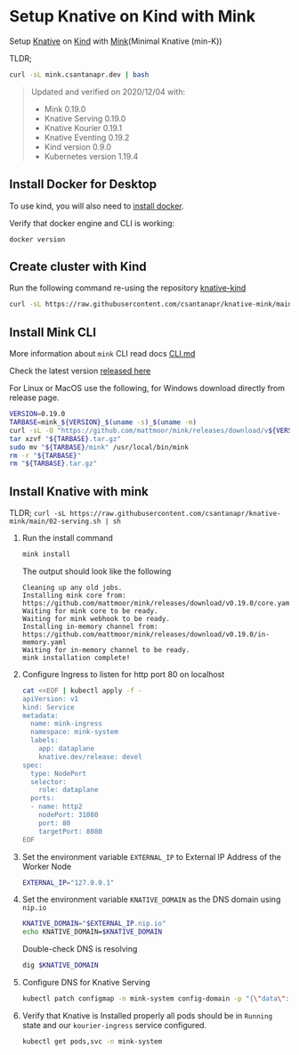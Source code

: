 # Setup Knative on Kind with Mink

Setup [Knative](https://knative.dev) on [Kind](https://kind.sigs.k8s.io/) with [Mink](https://github.com/mattmoor/mink)(Minimal Knative (min-K))


TLDR;
```bash
curl -sL mink.csantanapr.dev | bash
```

>Updated and verified on 2020/12/04 with:
>- Mink 0.19.0
>- Knative Serving 0.19.0
>- Knative Kourier 0.19.1
>- Knative Eventing 0.19.2
>- Kind version 0.9.0
>- Kubernetes version 1.19.4


## Install Docker for Desktop
To use kind, you will also need to [install docker](https://docs.docker.com/install/).

Verify that docker engine and CLI is working:
```
docker version
```


## Create cluster with Kind

Run the following command re-using the repository [knative-kind](https://github.com/csantanapr/knative-kind)
```bash
curl -sL https://raw.githubusercontent.com/csantanapr/knative-mink/main/01-kind.sh | sh
```

## Install Mink CLI

More information about `mink` CLI read docs [CLI.md](https://github.com/mattmoor/mink/blob/master/CLI.md)

Check the latest version [released here](https://github.com/mattmoor/mink/releases)

For Linux or MacOS use the following, for Windows download directly from release page.
```bash
VERSION=0.19.0
TARBASE=mink_${VERSION}_$(uname -s)_$(uname -m)
curl -sL -O "https://github.com/mattmoor/mink/releases/download/v${VERSION}/${TARBASE}.tar.gz"
tar xzvf "${TARBASE}.tar.gz"
sudo mv "${TARBASE}/mink" /usr/local/bin/mink
rm -r "${TARBASE}"
rm "${TARBASE}.tar.gz"
```

## Install Knative with mink

TLDR; `curl -sL https://raw.githubusercontent.com/csantanapr/knative-mink/main/02-serving.sh | sh`

1. Run the install command
    ```bash
    mink install
    ```
    The output should look like the following
    ```
    Cleaning up any old jobs.
    Installing mink core from: https://github.com/mattmoor/mink/releases/download/v0.19.0/core.yaml
    Waiting for mink core to be ready.
    Waiting for mink webhook to be ready.
    Installing in-memory channel from: https://github.com/mattmoor/mink/releases/download/v0.19.0/in-memory.yaml
    Waiting for in-memory channel to be ready.
    mink installation complete!
    ```
1. Configure Ingress to listen for http port 80 on localhost
    ```bash
    cat <<EOF | kubectl apply -f -
    apiVersion: v1
    kind: Service
    metadata:
      name: mink-ingress
      namespace: mink-system
      labels:
        app: dataplane
        knative.dev/release: devel
    spec:
      type: NodePort
      selector:
        role: dataplane
      ports:
      - name: http2
        nodePort: 31080
        port: 80
        targetPort: 8080
    EOF
    ```
1. Set the environment variable `EXTERNAL_IP` to External IP Address of the Worker Node
    ```bash
    EXTERNAL_IP="127.0.0.1"
    ```
1. Set the environment variable `KNATIVE_DOMAIN` as the DNS domain using `nip.io`
    ```bash
    KNATIVE_DOMAIN="$EXTERNAL_IP.nip.io"
    echo KNATIVE_DOMAIN=$KNATIVE_DOMAIN
    ```
    Double-check DNS is resolving
    ```bash
    dig $KNATIVE_DOMAIN
    ```
1. Configure DNS for Knative Serving
    ```bash
    kubectl patch configmap -n mink-system config-domain -p "{\"data\": {\"$KNATIVE_DOMAIN\": \"\"}}"
    ```
1. Verify that Knative is Installed properly all pods should be in `Running` state and our `kourier-ingress` service configured.
    ```bash
    kubectl get pods,svc -n mink-system
    ```